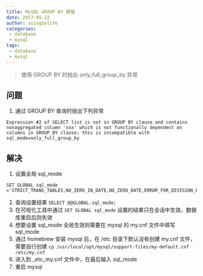 ```yaml
---
title: MySQL GROUP BY 报错
date: 2017-05-22
author: asing1elife
categories:
 - database
 - mysql
tags:
 - database
 - mysql
---
```

> 使用 GROUP BY 时抛出 only_full_group_by 异常  

## 问题
1. 通过 GROUP BY 查询时抛出下列异常

```
Expression #2 of SELECT list is not in GROUP BY clause and contains nonaggregated column 'xxx' which is not functionally dependent on columns in GROUP BY clause; this is incompatible with sql_mode=only_full_group_by
```

## 解决
1. 设置全局 sql_mode

```
SET GLOBAL sql_mode ='STRICT_TRANS_TABLES,NO_ZERO_IN_DATE,NO_ZERO_DATE,ERROR_FOR_DIVISION_BY_ZERO,NO_AUTO_CREATE_USER,NO_ENGINE_SUBSTITUTION';
```
2. 查询设置结果 `SELECT @@GLOBAL.sql_mode;`
3. 在可视化工具中通过 `SET GLOBAL sql_mode` 设置的结果只在会话中生效，数据库重启后则失效
4. 想要设置 sql_mode 全局生效则需要在 mysql 的 my.cnf 文件中填写 sql_mode
5. 通过 homebrew 安装 mysql 后，在 /etc 目录下默认没有创建 my.cnf 文件，需要自行创建 `cp /usr/local/opt/mysql/support-files/my-default.cnf /etc/my.cnf`
6. 进入到 _etc_my.cnf 文件中，在最后输入 sql_mode
7. 重启 mysql